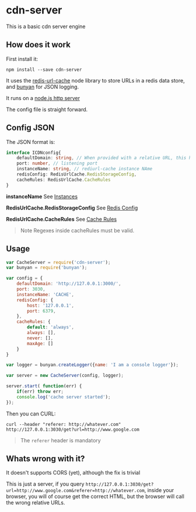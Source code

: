 # cdn-server
This is a basic cdn server engine

## How does it work

 First install it: 
 
 `npm install --save cdn-server`

 It uses the [redis-url-cache](https://ng-consult.github.io/redis-url-cache) node library to store URLs in a redis data store, and [bunyan](https://github.com/trentm/node-bunyan) for JSON logging.
 
 It runs on a [node.js http server](https://nodejs.org/api/http.html) 
 
 The config file is straight forward.
 
 
## Config JSON

The JSON format is: 

```typescript
interface ICDNconfig{
    defaultDomain: string, // When provided with a relative URL, this hostname will be used
    port: number, // listening port
    instanceName: string, // rediurl-cache instance NAme
    redisConfig: RedisUrlCache.RedisStorageConfig, 
    cacheRules: RedisUrlCache.CacheRules
}

```

**instanceName**  See [Instances](https://ng-consult.github.io/redis-url-cache/api.html#instance.usage)

**RedisUrlCache.RedisStorageConfig** See [Redis Config](https://ng-consult.github.io/redis-url-cache/api.html#config.redis-config)

**RedisUrlCache.CacheRules** See [Cache Rules](https://ng-consult.github.io/redis-url-cache/api.html#config.cache-rules)

> Note Regexes inside cacheRules must be valid.


## Usage

```javascript
var CacheServer = require('cdn-server');
var bunyan = require('bunyan');

var config = {
    defaultDomain: 'http://127.0.0.1:3000/',
    port: 3030,
    instanceName: 'CACHE',
    redisConfig: {
        host: '127.0.0.1',
        port: 6379,
    },
    cacheRules: {
        default: 'always',
        always: [],
        never: [],
        maxAge: []
    }
}

var logger = bunyan.createLogger({name: 'I am a console logger'});

var server = new CacheServer(config, logger);

server.start( function(err) {
    if(err) throw err;
    console.log('cache server started');
});


```


Then you can CURL: 
 
`curl --header "referer: http://whatever.com" http://127.0.0.1:3030/get?url=http://www.google.com`

> The `referer` header is mandatory
 

## Whats wrong with it?
 
 It doesn't supports CORS (yet), although the fix is trivial
 
 This is just a server, if you query `http://127.0.0.1:3030/get?url=http://www.google.com&referer=http://whatever.com`, inside your browser, you will of course get the correct HTML, but the browser will call the wrong relative URLs. 
